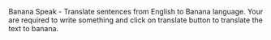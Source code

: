 Banana Speak - Translate sentences from English to Banana language.
Your are required to write something and click on translate button to translate the text to banana.
